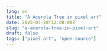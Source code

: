 ```yaml
---
lang: en
title: "A Acerola Tree in pixel art"
date: 2025-07-28T12:00:00Z
slug: "a-acerola-tree-in-pixel-art"
draft: false
tags: ["pixel-art", "open-source"]
---
```

